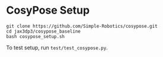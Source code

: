 # CosyPose Setup
```
git clone https://github.com/Simple-Robotics/cosypose.git
cd jax3dp3/cosypose_baseline
bash cosypose_setup.sh
```
To test setup, run `test/test_cosypose.py`.
